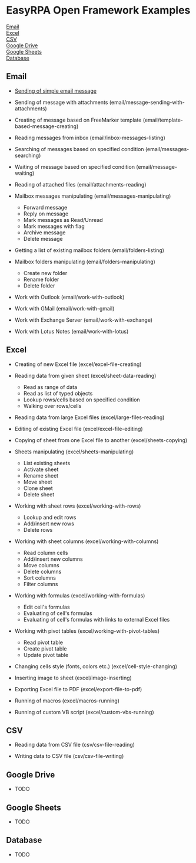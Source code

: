 # EasyRPA Open Framework Examples

 [Email](#email)  
 [Excel](#excel)  
 [CSV](#csv)  
 [Google Drive](#google-drive)  
 [Google Sheets](#google-sheets)  
 [Database](#database)  
 
## Email

- [Sending of simple email message](email/simple-message-sending)

- Sending of message with attachments (email/message-sending-with-attachments)

- Creating of message based on FreeMarker template (email/template-based-message-creating)

- Reading messages from inbox (email/inbox-messages-listing)

- Searching of messages based on specified condition (email/messages-searching)

- Waiting of message based on specified condition (email/message-waiting)

- Reading of attached files (email/attachments-reading)

- Mailbox messages manipulating  (email/messages-manipulating) 
    * Forward message
    * Reply on message
    * Mark messages as Read/Unread
    * Mark messages with flag
    * Archive message
    * Delete message   
    
- Getting a list of existing mailbox folders (email/folders-listing)

- Mailbox folders manipulating (email/folders-manipulating)
    * Create new folder
    * Rename folder
    * Delete folder
    
- Work with Outlook (email/work-with-outlook)

- Work with GMail (email/work-with-gmail)

- Work with Exchange Server (email/work-with-exchange)

- Work with Lotus Notes (email/work-with-lotus)

## Excel

 - Creating of new Excel file (excel/excel-file-creating)
 
 - Reading data from given sheet (excel/sheet-data-reading)
    * Read as range of data
    * Read as list of typed objects
    * Lookup rows/cells based on specified condition 
    * Walking over rows/cells 
    
 - Reading data from large Excel files (excel/large-files-reading)
 
 - Editing of existing Excel file (excel/excel-file-editing) 
 
 - Copying of sheet from one Excel file to another (excel/sheets-copying)    
 
 - Sheets manipulating (excel/sheets-manipulating)
    * List existing sheets
    * Activate sheet
    * Rename sheet
    * Move sheet
    * Clone sheet
    * Delete sheet 
    
 - Working with sheet rows (excel/working-with-rows)
    * Lookup and edit rows
    * Add/insert new rows
    * Delete rows
  
 - Working with sheet columns (excel/working-with-columns)
    * Read column cells
    * Add/insert new columns
    * Move columns
    * Delete columns
    * Sort columns 
    * Filter columns 
    
 - Working with formulas (excel/working-with-formulas)
    * Edit cell's formulas
    * Evaluating of cell's formulas
    * Evaluating of cell's formulas with links to external Excel files
    
 - Working with pivot tables (excel/working-with-pivot-tables)
    * Read pivot table
    * Create pivot table 
    * Update pivot table
        
 - Changing cells style (fonts, colors etc.)  (excel/cell-style-changing)
 
 - Inserting image to sheet (excel/image-inserting)
 
 - Exporting Excel file to PDF (excel/export-file-to-pdf)
 
 - Running of macros (excel/macros-running)
 
 - Running of custom VB script (excel/custom-vbs-running)
 
## CSV

 - Reading data from CSV file (csv/csv-file-reading)
 
 - Writing data to CSV file (csv/csv-file-writing)
    
## Google Drive

 - TODO

## Google Sheets

 - TODO
 
## Database
 
  - TODO